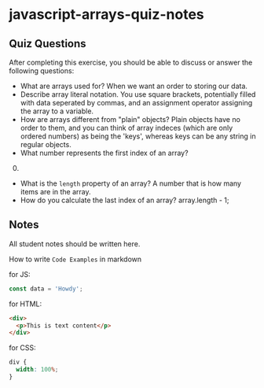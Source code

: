 # javascript-arrays-quiz-notes

## Quiz Questions

After completing this exercise, you should be able to discuss or answer the following questions:

- What are arrays used for?
  When we want an order to storing our data.
- Describe array literal notation.
  You use square brackets, potentially filled with data seperated by commas, and an assignment operator assigning the array to a variable.
- How are arrays different from "plain" objects?
  Plain objects have no order to them, and you can think of array indeces (which are only ordered numbers) as being the 'keys', whereas keys can be any string in regular objects.
- What number represents the first index of an array?

0.

- What is the `length` property of an array?
  A number that is how many items are in the array.
- How do you calculate the last index of an array?
  array.length - 1;

## Notes

All student notes should be written here.

How to write `Code Examples` in markdown

for JS:

```javascript
const data = 'Howdy';
```

for HTML:

```html
<div>
  <p>This is text content</p>
</div>
```

for CSS:

```css
div {
  width: 100%;
}
```
